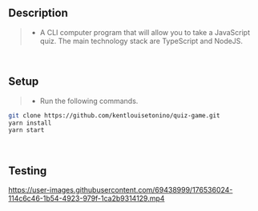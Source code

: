 ## Description

> - A CLI computer program that will allow you to take a JavaScript quiz. The main technology stack are TypeScript and NodeJS.

<br />

## Setup

> - Run the following commands.

```bash
git clone https://github.com/kentlouisetonino/quiz-game.git
yarn install
yarn start
```

<br />

## Testing

https://user-images.githubusercontent.com/69438999/176536024-114c6c46-1b54-4923-979f-1ca2b9314129.mp4

